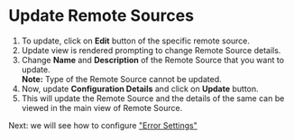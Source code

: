 <div>

<div>

# Update Remote Sources

1.  To update, click on **Edit** button of the specific remote source.
2.  Update view is rendered prompting to change Remote Source details.
3.  Change **Name** and **Description** of the Remote Source that you
    want to update.\
    **Note:** Type of the Remote Source cannot be updated.
4.  Now, update **Configuration Details** and click on **Update**
    button.
5.  This will update the Remote Source and the details of the same can
    be viewed in the main view of Remote Source.

<div>

Next: we will see how to configure [\"Error Settings\"](error_settings)

</div>

</div>

</div>

